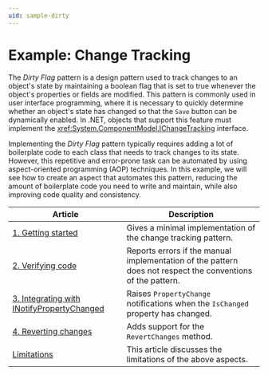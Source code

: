 ```yaml
---
uid: sample-dirty
---
```


# Example: Change Tracking

The _Dirty Flag_ pattern is a design pattern used to track changes to an object's state by maintaining a boolean flag that is set to true whenever the object's properties or fields are modified. This pattern is commonly used in user interface programming, where it is necessary to quickly determine whether an object's state has changed so that the `Save` button can be dynamically enabled. In .NET, objects that support this feature must implement the <xref:System.ComponentModel.IChangeTracking> interface.

Implementing the _Dirty Flag_ pattern typically requires adding a lot of boilerplate code to each class that needs to track changes to its state. However, this repetitive and error-prone task can be automated by using aspect-oriented programming (AOP) techniques. In this example, we will see how to create an aspect that automates this pattern, reducing the amount of boilerplate code you need to write and maintain, while also improving code quality and consistency.

| Article | Description |
| --- | --- |
| [1. Getting started](change-tracking-1/README.md) | Gives a minimal implementation of the change tracking pattern. |
| [2. Verifying code](change-tracking-2/README.md) | Reports errors if the manual implementation of the pattern does not respect the conventions of the pattern. |
| [3. Integrating with INotifyPropertyChanged](change-tracking-3/README.md) | Raises `PropertyChange` notifications when the `IsChanged` property has changed. |
| [4. Reverting changes](change-tracking-4/README.md) | Adds support for the `RevertChanges` method. |
| [Limitations](limitations.md) | This article discusses the limitations of the above aspects. |
